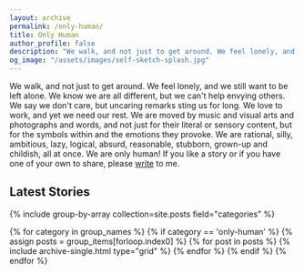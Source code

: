 ```yaml
---
layout: archive
permalink: /only-human/
title: Only Human
author_profile: false
description: "We walk, and not just to get around. We feel lonely, and we still want to be left alone. We know we are all different, but we can't help envying others. We say we don't care, but uncaring remarks sting us for long. We love to work, and yet we need our rest. We are moved by music and visual arts and photographs and words, and not just for their literal or sensory content, but for the symbols within and the emotions they provoke. We are rational, silly, ambitious, lazy, logical, absurd, reasonable, stubborn, grown-up and childish, all at once. We are only human!"
og_image: "/assets/images/self-sketch-splash.jpg"
---
```

We walk, and not just to get around. We feel lonely, and we still want to be left alone. We know we are all different, but we can't help envying others. We say we don't care, but uncaring remarks sting us for long. We love to work, and yet we need our rest. We are moved by music and visual arts and photographs and words, and not just for their literal or sensory content, but for the symbols within and the emotions they provoke. We are rational, silly, ambitious, lazy, logical, absurd, reasonable, stubborn, grown-up and childish, all at once. We are only human! If you like a story or if you have one of your own to share, please [write](mailto:letters@aravindiyer.com) to me.

## Latest Stories

<div class="grid__wrapper">
{% include group-by-array collection=site.posts field="categories" %}

{% for category in group_names %}
  {% if category == 'only-human' %}
    {% assign posts = group_items[forloop.index0] %}
    {% for post in posts %}
      {% include archive-single.html type="grid" %}
    {% endfor %}
  {% endif %}
{% endfor %}
</div>
